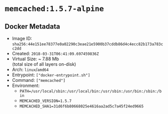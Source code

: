 # `memcached:1.5.7-alpine`

## Docker Metadata

- Image ID: `sha256:44e151ee78377e0a02290c3eae21e5900b37cddb86d4c4ecc82b173a783cc2dd`
- Created: `2018-03-31T06:41:09.697459836Z`
- Virtual Size: ~ 7.88 Mb  
  (total size of all layers on-disk)
- Arch: `linux`/`amd64`
- Entrypoint: `["docker-entrypoint.sh"]`
- Command: `["memcached"]`
- Environment:
  - `PATH=/usr/local/sbin:/usr/local/bin:/usr/sbin:/usr/bin:/sbin:/bin`
  - `MEMCACHED_VERSION=1.5.7`
  - `MEMCACHED_SHA1=31d6f6b80668025e4616aa2ad5c7a45f24ed9665`
